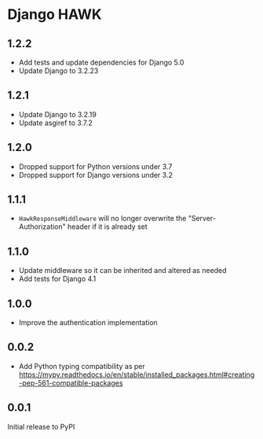 # Django HAWK

## 1.2.2
- Add tests and update dependencies for Django 5.0
- Update Django to 3.2.23

## 1.2.1
- Update Django to 3.2.19
- Update asgiref to 3.7.2

## 1.2.0
- Dropped support for Python versions under 3.7
- Dropped support for Django versions under 3.2

## 1.1.1
- `HawkResponseMiddleware` will no longer overwrite the "Server-Authorization" header if
  it is already set

## 1.1.0
- Update middleware so it can be inherited and altered as needed
- Add tests for Django 4.1

## 1.0.0
- Improve the authentication implementation

## 0.0.2
- Add Python typing compatibility as per https://mypy.readthedocs.io/en/stable/installed_packages.html#creating-pep-561-compatible-packages

## 0.0.1
Initial release to PyPI
